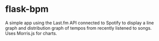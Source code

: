 # flask-bpm
A simple app using the Last.fm API connected to Spotify to display a line graph and distribution graph of tempos from recently listened to songs. Uses Morris.js for charts.
